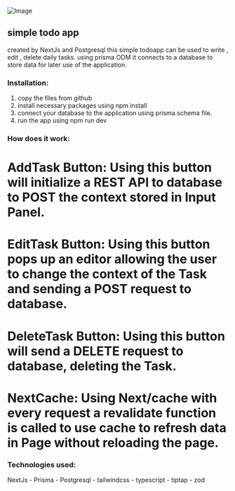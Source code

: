 ![Image](https://github.com/user-attachments/assets/943dbbb1-5ee9-4a02-bae9-5cf3f30f9c04)

## simple todo app
created by NextJs and Postgresql this simple todoapp can be used to write , edit , delete daily tasks.
using prisma ODM it connects to a database to store data for later use of the application.


### Installation:
1. copy the files from github
2. install necessary packages using npm install
3. connect your database to the application using prisma.schema file.
4. run the app using npm run dev


### How does it work:
# AddTask Button: Using this button will initialize a REST API to database to POST the context stored in Input Panel.
# EditTask Button: Using this button pops up an editor allowing the user to change the context of the Task and sending a POST request to database.
# DeleteTask Button: Using this button will send a DELETE request to database, deleting the Task.

# NextCache: Using Next/cache with every request a revalidate function is called to use cache to refresh data in Page without reloading the page.

### Technologies used:
NextJs - Prisma - Postgresql - tailwindcss - typescript - tiptap - zod
